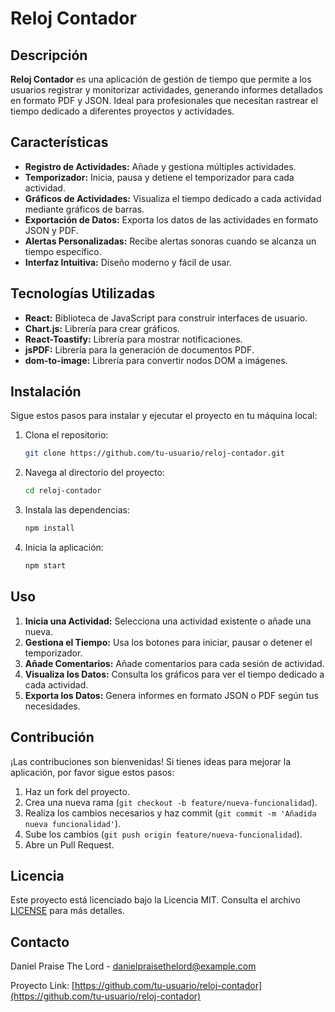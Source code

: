 # Reloj Contador

## Descripción

**Reloj Contador** es una aplicación de gestión de tiempo que permite a los usuarios registrar y monitorizar actividades, generando informes detallados en formato PDF y JSON. Ideal para profesionales que necesitan rastrear el tiempo dedicado a diferentes proyectos y actividades.

## Características

- **Registro de Actividades:** Añade y gestiona múltiples actividades.
- **Temporizador:** Inicia, pausa y detiene el temporizador para cada actividad.
- **Gráficos de Actividades:** Visualiza el tiempo dedicado a cada actividad mediante gráficos de barras.
- **Exportación de Datos:** Exporta los datos de las actividades en formato JSON y PDF.
- **Alertas Personalizadas:** Recibe alertas sonoras cuando se alcanza un tiempo específico.
- **Interfaz Intuitiva:** Diseño moderno y fácil de usar.

## Tecnologías Utilizadas

- **React:** Biblioteca de JavaScript para construir interfaces de usuario.
- **Chart.js:** Librería para crear gráficos.
- **React-Toastify:** Librería para mostrar notificaciones.
- **jsPDF:** Librería para la generación de documentos PDF.
- **dom-to-image:** Librería para convertir nodos DOM a imágenes.

## Instalación

Sigue estos pasos para instalar y ejecutar el proyecto en tu máquina local:

1. Clona el repositorio:
   ```sh
   git clone https://github.com/tu-usuario/reloj-contador.git
   ```

2. Navega al directorio del proyecto:
   ```sh
   cd reloj-contador
   ```

3. Instala las dependencias:
   ```sh
   npm install
   ```

4. Inicia la aplicación:
   ```sh
   npm start
   ```

## Uso

1. **Inicia una Actividad:** Selecciona una actividad existente o añade una nueva.
2. **Gestiona el Tiempo:** Usa los botones para iniciar, pausar o detener el temporizador.
3. **Añade Comentarios:** Añade comentarios para cada sesión de actividad.
4. **Visualiza los Datos:** Consulta los gráficos para ver el tiempo dedicado a cada actividad.
5. **Exporta los Datos:** Genera informes en formato JSON o PDF según tus necesidades.

## Contribución

¡Las contribuciones son bienvenidas! Si tienes ideas para mejorar la aplicación, por favor sigue estos pasos:

1. Haz un fork del proyecto.
2. Crea una nueva rama (`git checkout -b feature/nueva-funcionalidad`).
3. Realiza los cambios necesarios y haz commit (`git commit -m 'Añadida nueva funcionalidad'`).
4. Sube los cambios (`git push origin feature/nueva-funcionalidad`).
5. Abre un Pull Request.

## Licencia

Este proyecto está licenciado bajo la Licencia MIT. Consulta el archivo [LICENSE](LICENSE) para más detalles.

## Contacto

Daniel Praise The Lord - [danielpraisethelord@example.com](mailto:danielpraisethelord@example.com)

Proyecto Link: [https://github.com/tu-usuario/reloj-contador](https://github.com/tu-usuario/reloj-contador)
